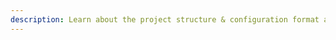 ```yaml
---
description: Learn about the project structure & configuration format and how to manage Graphcool projects using CLI and the Console.
---
```

